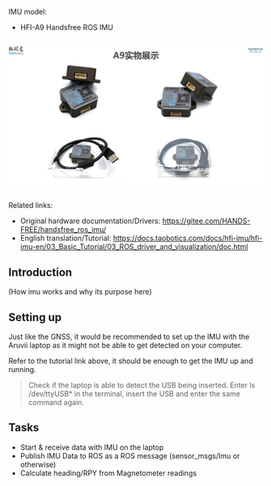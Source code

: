 IMU model:  
- HFI-A9 Handsfree ROS IMU

![image](assets/imu_a9.jpg)
- 
Related links:  
- Original hardware documentation/Drivers: <https://gitee.com/HANDS-FREE/handsfree_ros_imu/>  
- English translation/Tutorial: <https://docs.taobotics.com/docs/hfi-imu/hfi-imu-en/03_Basic_Tutorial/03_ROS_driver_and_visualization/doc.html>

## Introduction
(How imu works and why its purpose here)

## Setting up
Just like the GNSS, it would be recommended to set up the IMU with the Aruvii laptop as it might not be able to get detected on your computer. 

Refer to the tutorial link above, it should be enough to get the IMU up and running.

> Check if the laptop is able to detect the USB being inserted. Enter ls /dev/ttyUSB* in the terminal, insert the USB and enter the same command again. 

## Tasks
- Start & receive data with IMU on the laptop
- Publish IMU Data to ROS as a ROS message (sensor_msgs/Imu or otherwise)
- Calculate heading/RPY from Magnetometer readings

